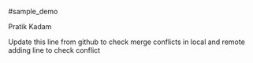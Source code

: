 #sample_demo

Pratik Kadam

Update this line from github to check
merge conflicts in local and remote
adding line to check conflict

